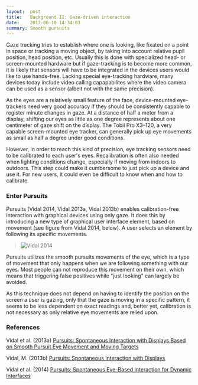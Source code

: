 ```yaml
---
layout:  post
title:   Background II: Gaze-driven interaction
date:    2017-06-10 14:34:03
summary: Smooth pursuits
---
```


Gaze tracking tries to establish where one is looking, like fixated on a
point in space or tracking a moving object, by taking into account relative
pupil position, head position, etc. Usually this is done with specialized
head- or screen-mounted hardware but if gaze-tracking is to become more
common, it is likely that sensors will have to be integrated in the devices
users would like to use hands-free. Lacking special eye-tracking hardware,
many devices today include video calling capapabilites where the video camera
can be used as a sensor (albeit not with the same precision).

As the eyes are a relatively small feature of the face, device-mounted
eye-trackers need very good accuracy if they should be consistently capable to
register minute changes in gaze. At a distance of half a meter from a display,
shifting our eyes as little as one degree represents about one centimeter of
gaze shift on the display. The Tobii Pro X3–120, a very capable screen-mounted
eye tracker, can generally pick up eye movements as small as half a degree
under good conditions.

However, in order to reach this kind of precision, eye tracking sensors need to
be calibrated to each user's eyes. Recalibration is often also needed when
lighting conditions change, especially if moving from indoors to outdoors. This
step could make it cumbersome to just pick up a device and use it. For new
users, it could even be difficult to know when and how to calibrate.


### Enter Pursuits
Pursuits (Vidal 2014, Vidal 2013a, Vidal 2013b) enables calibration-free
interaction with graphical devices using only gaze. It does this by introducing
a new type of graphical user interface element, based on movement (see figure
from Vidal 2014, below). A user selects an element by following its specific
movements.

> ![Vidal 2014](/img/pursuits-illustration.png)

Pursuits utilizes the smooth pursuits movements of the eye, which is a
type of movement that only happens when we are following something with our
eyes. Most people can not reproduce this movement on their own, which means
that triggering false positives while "just looking" can largely be avoided.

As this technique does not depend on having to identify the position on the
screen a user is gazing, only that the gaze is moving in a specific pattern, it
seems to be less dependent on exact readings and, better yet, calibration is
not necessary as only relative eye movements are relied upon.


### References
Vidal et al. (2013a) [Pursuits: Spontaneous Interaction with Displays Based on Smooth Pursuit Eye Movement and Moving Targets](http://doi.acm.org/10.1145/2493432.2493477)

Vidal, M. (2013b) [Pursuits: Spontaneous Interaction with Displays](https://www.youtube.com/watch?v=TTVMB59KvGA)

Vidal et al. (2014) [Pursuits: Spontaneous Eye-Based Interaction for Dynamic Interfaces](http://doi.acm.org/10.1145/2721914.2721917)
